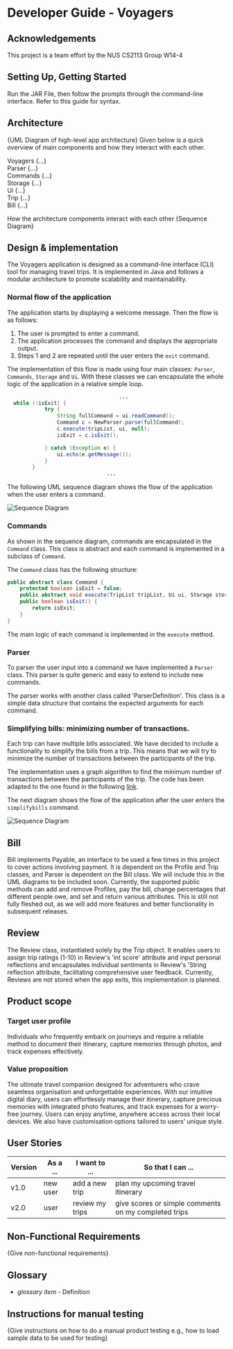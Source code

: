 # Developer Guide - Voyagers

## Acknowledgements

This project is a team effort by the NUS CS2113 Group W14-4

## Setting Up, Getting Started

Run the JAR File, then follow the prompts through the command-line interface. Refer to this guide for syntax.

## Architecture

{UML Diagram of high-level app architecture}
Given below is a quick overview of main components and how they interact with each other.

Voyagers {...}  
Parser {...}  
Commands {...}  
Storage {...}  
Ui {...}  
Trip {...}  
Bill {...}

How the architecture components interact with each other
{Sequence Diagram}


## Design & implementation

The Voyagers application is designed as a command-line interface 
(CLI) tool for managing travel trips. 
It is implemented in Java and follows a modular architecture to promote scalability and maintainability.

### Normal flow of the application

The application starts by displaying a welcome message. Then the flow is as follows:

1. The user is prompted to enter a command.
2. The application processes the command and displays the appropriate output.
3. Steps 1 and 2 are repeated until the user enters the `exit` command.

The implementation of this flow is made using four main classes: `Parser`, `Commands`, `Storage` and `Ui`.
With these classes we can encapsulate the whole logic of the application in a relative simple loop.

````java
                                    ...
  while (!isExit) {
            try {
                String fullCommand = ui.readCommand();
                Command c = NewParser.parse(fullCommand);
                c.execute(tripList, ui, null);
                isExit = c.isExit();

            } catch (Exception e) { 
                ui.echo(e.getMessage());
            }
        }
                                ...
````

The following UML sequence diagram shows the flow of the application when the user enters a command.

![Sequence Diagram](diagrams/seq_diagram_flow.png)

### Commands

As shown in the sequence diagram, commands are encapsulated in the `Command` class.
This class is abstract and each command is implemented in a subclass of `Command`.

The `Command` class has the following structure:

````java
public abstract class Command {
    protected boolean isExit = false;
    public abstract void execute(TripList tripList, Ui ui, Storage storage) throws VoyagersException;
    public boolean isExit() {
        return isExit;
    }
}
````

The main logic of each command is implemented in the `execute` method. 

### Parser

To parser the user input into a command we have implemented a `Parser` class. 
This parser is quite generic and easy to extend to include new commands.

The parser works with another class called 'ParserDefinition'. This class is a simple data structure that contains the
expected arguments for each command.

### Simplifying bills: minimizing number of transactions.

Each trip can have multiple bills associated. We have decided to include a functionality to simplify the bills
from a trip. This means that we will try to minimize the number of transactions between the participants of the trip.

The implementation uses a graph algorithm to find the minimum number of transactions between the participants of the trip.
The code has been adapted to the one found in the following [link](https://medium.com/@mithunmk93/algorithm-behind-splitwises-debt-simplification-feature-8ac485e97688).

The next diagram shows the flow of the application after the user enters the `simplifybills` command.

![Sequence Diagram](diagrams/diag_simplify_bills_2.png)


## Bill
Bill implements Payable, an interface to be used a few times in this project to cover 
actions involving payment. It is dependent on the Profile and Trip classes, and Parser
is dependent on the Bill class. We will include this in the UML diagrams to be included soon.
Currently, the supported public methods can add and remove Profiles, pay the bill, change
percentages that different people owe, and set and return various attributes. This is still
not fully fleshed out, as we will add more features and better functionality in subsequent
releases.

## Review
The Review class, instantiated solely by the Trip object. 
It enables users to assign trip ratings (1-10) in Review's 'int score' attribute and input personal reflections and 
encapsulates individual sentiments in Review's 'String reflection attribute, facilitating comprehensive user feedback.
Currently, Reviews are not stored when the app exits, this implementation is planned.

## Product scope
### Target user profile

Individuals who frequently embark on journeys and require a reliable method to document their itinerary, 
capture memories through photos, and track expenses effectively.

### Value proposition

The ultimate travel companion designed for adventurers who crave seamless organisation and unforgettable experiences. 
With our intuitive digital diary, users can effortlessly manage their itinerary, capture precious memories with 
integrated photo features, and track expenses for a worry-free journey. Users can enjoy anytime, anywhere access across 
their local devices. We also have customisation options tailored to users’ unique style.


## User Stories

|Version| As a ... | I want to ...   | So that I can ...                                    |
|--------|----------|-----------------|------------------------------------------------------|
|v1.0|new user| add a new trip  | plan my upcoming travel itinerary                    |
|v2.0|user| review my trips | give scores or simple comments on my completed trips |

## Non-Functional Requirements

{Give non-functional requirements}

## Glossary

* *glossary item* - Definition

## Instructions for manual testing

{Give instructions on how to do a manual product testing e.g., how to load sample data to be used for testing}
